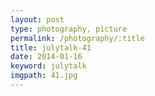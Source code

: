 ```yaml
---
layout: post
type: photography, picture
permalink: /photography/:title
title: julytalk-41
date: 2014-01-16
keyword: julytalk
imgpath: 41.jpg
---
```



